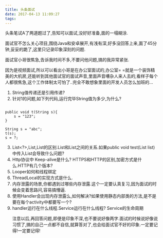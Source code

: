 ```yaml
---
title: 头条面试
date: 2017-04-13 11:09:27
tags:
---
```


头条笔试A了两道题过了,告知可以面试,没好好准备,面的一塌糊涂.

<!--more-->
面试官不怎么关心项目,围绕Java和安卓展开,有浅有深,好多没回答上来,面了45分钟,妥妥的跪了,这里只记录印象深刻的问题.

面试官小哥很焦急,告诉我时间不多,不要问他问题,搞的我异常紧张.

因为是视频面试,所以可以看出小哥是在办公室面试的,办公室= =就是一个装饰精美的大机房,还能听到其他面试官的面试声音,里面声音嘈杂人来人去的,看样子每个人都很焦急,这个工作体制太可怕了..完全不敢想象里面的开发人员怎么加班的...


1. String值传递还是引用传递?
2. 针对1的问题,如下列代码,运行完毕String值为多少,为什么?
```

public void t(String s){
	s = "123";
}

String s = "abc";
t(s);
s = ?;
```
3. List<?>,List<Object>,List的区别.List<Object>和List<String>之间的关系.如果public void test(List<Object> list)中传入List<String>会导致什么问题?
4. Http协议中 Keep-alive是什么? HTTPS和HTTP的区别,加密方式是什么.HTTP有几个版本?
5. Looper如何和线程绑定
6. ThreadLocal的实现方式是什么.
7. 内存泄露的场景,你都遇到过哪些内存泄露.这个一定要认真复习,因为面试的时候会变着思路问,容易搞懵逼.
8. 使用Handler会出现内存泄露么,如何解决?如果使用静态内部类的方法,是不是要在每个activity中都要写一个?
9. handler运行在什么线程.Service运行在什么线程? Service的生命周期


注意以后,再回答问题,即便是印象不深,也不要说好像两字.面试的时候说好像说习惯了,搞的自己一点都不自信,就算答对了,也会给面试官不好的印象.一定要记得!一定要记得!
